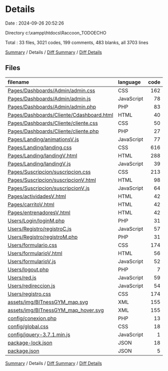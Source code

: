 # Details

Date : 2024-09-26 20:52:26

Directory c:\\xampp\\htdocs\\Raccoon_TODOECHO

Total : 33 files,  3021 codes, 199 comments, 483 blanks, all 3703 lines

[Summary](results.md) / Details / [Diff Summary](diff.md) / [Diff Details](diff-details.md)

## Files
| filename | language | code | comment | blank | total |
| :--- | :--- | ---: | ---: | ---: | ---: |
| [Pages/Dashboards/Admin/admin.css](/Pages/Dashboards/Admin/admin.css) | CSS | 162 | 12 | 26 | 200 |
| [Pages/Dashboards/Admin/admin.js](/Pages/Dashboards/Admin/admin.js) | JavaScript | 78 | 17 | 17 | 112 |
| [Pages/Dashboards/Admin/admin.php](/Pages/Dashboards/Admin/admin.php) | PHP | 83 | 1 | 11 | 95 |
| [Pages/Dashboards/Cliente/Cdashboard.html](/Pages/Dashboards/Cliente/Cdashboard.html) | HTML | 40 | 2 | 5 | 47 |
| [Pages/Dashboards/Cliente/cliente.css](/Pages/Dashboards/Cliente/cliente.css) | CSS | 50 | 6 | 7 | 63 |
| [Pages/Dashboards/Cliente/cliente.php](/Pages/Dashboards/Cliente/cliente.php) | PHP | 27 | 1 | 5 | 33 |
| [Pages/Landing/animationsV.js](/Pages/Landing/animationsV.js) | JavaScript | 77 | 38 | 30 | 145 |
| [Pages/Landing/landing.css](/Pages/Landing/landing.css) | CSS | 616 | 17 | 111 | 744 |
| [Pages/Landing/landingV.html](/Pages/Landing/landingV.html) | HTML | 288 | 8 | 25 | 321 |
| [Pages/Landing/landingV.js](/Pages/Landing/landingV.js) | JavaScript | 39 | 8 | 17 | 64 |
| [Pages/Suscripcion/suscripcion.css](/Pages/Suscripcion/suscripcion.css) | CSS | 213 | 13 | 46 | 272 |
| [Pages/Suscripcion/suscripcionV.html](/Pages/Suscripcion/suscripcionV.html) | HTML | 98 | 7 | 12 | 117 |
| [Pages/Suscripcion/suscripcionV.js](/Pages/Suscripcion/suscripcionV.js) | JavaScript | 64 | 9 | 15 | 88 |
| [Pages/actividadesV.html](/Pages/actividadesV.html) | HTML | 42 | 2 | 7 | 51 |
| [Pages/carritoV.html](/Pages/carritoV.html) | HTML | 42 | 2 | 5 | 49 |
| [Pages/entrenadoresV.html](/Pages/entrenadoresV.html) | HTML | 42 | 2 | 5 | 49 |
| [Users/Login/loginM.php](/Users/Login/loginM.php) | PHP | 31 | 3 | 7 | 41 |
| [Users/Registro/registroC.js](/Users/Registro/registroC.js) | JavaScript | 57 | 8 | 8 | 73 |
| [Users/Registro/registroM.php](/Users/Registro/registroM.php) | PHP | 31 | 3 | 7 | 41 |
| [Users/formulario.css](/Users/formulario.css) | CSS | 174 | 12 | 29 | 215 |
| [Users/formularioV.html](/Users/formularioV.html) | HTML | 56 | 4 | 8 | 68 |
| [Users/formularioV.js](/Users/formularioV.js) | JavaScript | 52 | 2 | 21 | 75 |
| [Users/logout.php](/Users/logout.php) | PHP | 7 | 0 | 0 | 7 |
| [Users/red.js](/Users/red.js) | JavaScript | 59 | 2 | 10 | 71 |
| [Users/redireccion.js](/Users/redireccion.js) | JavaScript | 54 | 2 | 9 | 65 |
| [Users/registro.css](/Users/registro.css) | CSS | 174 | 12 | 29 | 215 |
| [assets/img/BITnessGYM_map.svg](/assets/img/BITnessGYM_map.svg) | XML | 155 | 1 | 2 | 158 |
| [assets/img/BITnessGYM_map_hover.svg](/assets/img/BITnessGYM_map_hover.svg) | XML | 155 | 1 | 2 | 158 |
| [config/conexion.php](/config/conexion.php) | PHP | 13 | 1 | 2 | 16 |
| [config/global.css](/config/global.css) | CSS | 18 | 2 | 2 | 22 |
| [config/jquery-3.7.1.min.js](/config/jquery-3.7.1.min.js) | JavaScript | 1 | 1 | 1 | 3 |
| [package-lock.json](/package-lock.json) | JSON | 18 | 0 | 1 | 19 |
| [package.json](/package.json) | JSON | 5 | 0 | 1 | 6 |

[Summary](results.md) / Details / [Diff Summary](diff.md) / [Diff Details](diff-details.md)